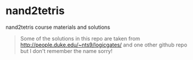# nand2tetris
nand2tetris course materials and solutions

> Some of the solutions in this repo are taken from  
http://people.duke.edu/~nts9/logicgates/ and one other github repo but I don't remember the name sorry!
